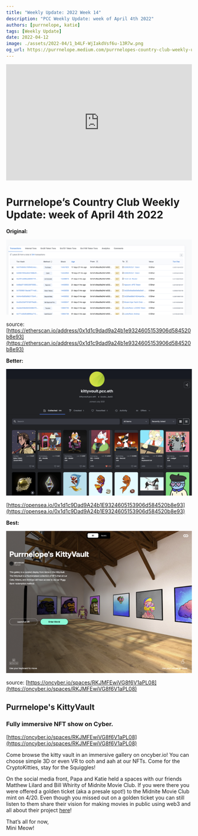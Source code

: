 ```yaml
---
title: "Weekly Update: 2022 Week 14"
description: "PCC Weekly Update: week of April 4th 2022"
authors: [purrnelope, katie]
tags: [Weekly Update]
date: 2022-04-12
image: ./assets/2022-04/1_b4LF-WjIakdVsf6u-13R7w.png
og_url: https://purrnelope.medium.com/purrnelopes-country-club-weekly-update-week-of-april-4th-2022-cdb22031d9e4
---
```


<iframe width="100%" height="315" src="https://www.youtube.com/embed/oLUtdqJmAJ0" title="YouTube video player" frameborder="0" allow="accelerometer; autoplay; clipboard-write; encrypted-media; gyroscope; picture-in-picture" allowFullScreen></iframe>

<!--truncate-->

# Purrnelope’s Country Club Weekly Update: week of April 4th 2022

**Original:**

![](./assets/2022-04/1_1LY3hE-j_pkt_yC13rNxPQ.png)

source: [https://etherscan.io/address/0x1d1c9dad9a24b1e9324605153906d584520b8e93](https://etherscan.io/address/0x1d1c9dad9a24b1e9324605153906d584520b8e93)

**Better:**

![](./assets/2022-04/1_N8qSpm0UiLP84sNWThK7Cg.png)

[https://opensea.io/0x1d1c9Dad9A24b1E9324605153906d584520b8e93](https://opensea.io/0x1d1c9Dad9A24b1E9324605153906d584520b8e93)

**Best:**

![](./assets/2022-04/1_b4LF-WjIakdVsf6u-13R7w.png)

source: [https://oncyber.io/spaces/RKJMFEwiVG8f6V1aPL08](https://oncyber.io/spaces/RKJMFEwiVG8f6V1aPL08)

## Purrnelope's KittyVault

### Fully immersive NFT show on Cyber.

[https://oncyber.io/spaces/RKJMFEwiVG8f6V1aPL08](https://oncyber.io/spaces/RKJMFEwiVG8f6V1aPL08)

Come browse the kitty vault in an immersive gallery on oncyber.io! You can choose simple 3D or even VR to ooh and aah at our NFTs. Come for the CryptoKitties, stay for the Squiggles!

On the social media front, Papa and Katie held a spaces with our friends Matthew Lilard and Bill Whirity of Midnite Movie Club. If you were there you were offered a golden ticket (aka a presale spot!) to the Midnite Movie Club mint on 4/20. Even though you missed out on a golden ticket you can still listen to them share their vision for making movies in public using web3 and all about their project [here](https://twitter.com/i/spaces/1BdGYwWNNyvxX)!

That’s all for now,  
Mini Meow!
